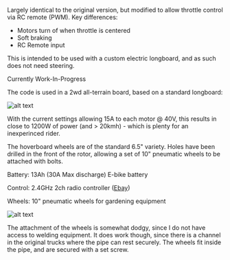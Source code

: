 Largely identical to the original version, but modified to allow throttle control via RC remote (PWM).
Key differences:
  - Motors turn of when throttle is centered
  - Soft braking
  - RC Remote input

This is intended to be used with a custom electric longboard, and as such does not need steering.



Currently Work-In-Progress

The code is used in a 2wd all-terrain board, based on a standard longboard:

![alt text](https://www.dropbox.com/s/yqbmgiyk51e8thm/IMG_20190402_194137.jpg?raw=1 "Img1")

With the current settings allowing 15A to each motor @ 40V, this results in close to 1200W of power (and > 20kmh) - which is plenty for an inexperinced rider.

The hoverboard wheels are of the standard 6.5" variety. Holes have been drilled in the front of the rotor, allowing a set of 10" pneumatic wheels to be attached with bolts.


Battery: 13Ah (30A Max discharge) E-bike battery

Control: 2.4GHz 2ch radio controller ([Ebay](https://www.ebay.com/itm/2-4Ghz-Mini-remote-Controller-With-Receiver-For-Electric-Skateboard-Longboard/202629525712?hash=item2f2da930d0:g:3wEAAOSwHN9ckLCL&frcectupt=true))

Wheels: 10" pneumatic wheels for gardening equipment


![alt text](https://www.dropbox.com/s/ibjnwylbth0j019/IMG_20190402_194208.jpg?raw=1 "Img1")


The attachment of the wheels is somewhat dodgy, since I do not have access to welding equipment. It does work though, since there is a channel in the original trucks where the pipe can rest securely. The wheels fit inside the pipe, and are secured with a set screw.
